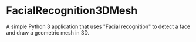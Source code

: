 # FacialRecognition3DMesh
A simple Python 3 application that uses "Facial recognition" to detect a face and draw a geometric mesh in 3D.
